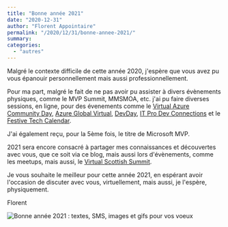 ```yaml
---
title: "Bonne année 2021"
date: "2020-12-31"
author: "Florent Appointaire"
permalink: "/2020/12/31/bonne-annee-2021/"
summary:
categories: 
  - "autres"
---
```

Malgré le contexte difficile de cette année 2020, j'espère que vous avez pu vous épanouir personnellement mais aussi professionnellement.

Pour ma part, malgré le fait de ne pas avoir pu assister à divers évènements physiques, comme le MVP Summit, MMSMOA, etc. j'ai pu faire diverses sessions, en ligne, pour des évenements comme le [Virtual Azure Community Day](https://cloudyjourney.fr/2020/03/27/virtual-azure-community-day/), [Azure Global Virtual](https://cloudyjourney.fr/2020/03/30/conference-azure-global-virtual/), [DevDay](https://cloudyjourney.fr/2020/11/15/conferences-devday-2020/), [IT Pro Dev Connections](https://cloudyjourney.fr/2020/11/30/conferences-it-pro-dev-connections-2020-grece/) et le [Festive Tech Calendar](https://cloudyjourney.fr/2020/12/28/conference-festive-tech-calendar-2020/).

J'ai également reçu, pour la 5ème fois, le titre de Microsoft MVP.

2021 sera encore consacré à partager mes connaissances et découvertes avec vous, que ce soit via ce blog, mais aussi lors d'évènements, comme les meetups, mais aussi, le [Virtual Scottish Summit](https://cloudyjourney.fr/2020/12/09/conference-virtual-scottish-summit-2021/).

Je vous souhaite le meilleur pour cette année 2021, en espérant avoir l'occasion de discuter avec vous, virtuellement, mais aussi, je l'espère, physiquement.

Florent

![Bonne année 2021 : textes, SMS, images et gifs pour vos voeux](https://img-4.linternaute.com/jhJXlNSI40GBNn4ExF4jKlGrS14=/1080x/smart/20914fd7c41e482cad717c5b3feba1e1/ccmcms-linternaute/19485000.jpg)